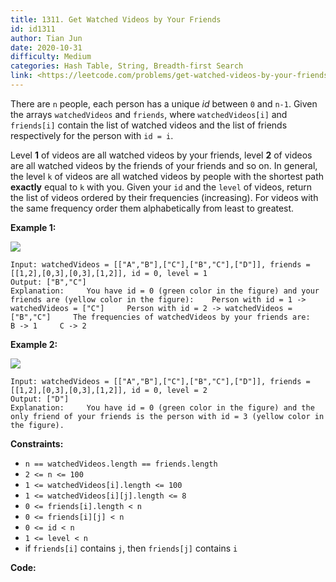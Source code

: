 ```yaml
---
title: 1311. Get Watched Videos by Your Friends
id: id1311
author: Tian Jun
date: 2020-10-31
difficulty: Medium
categories: Hash Table, String, Breadth-first Search
link: <https://leetcode.com/problems/get-watched-videos-by-your-friends/description/>
---
```


There are `n` people, each person has a unique _id_ between `0` and `n-1`.
Given the arrays `watchedVideos` and `friends`, where `watchedVideos[i]` and
`friends[i]` contain the list of watched videos and the list of friends
respectively for the person with `id = i`.

Level **1** of videos are all watched videos by your friends, level **2** of
videos are all watched videos by the friends of your friends and so on. In
general, the level `k` of videos are all watched videos by people with the
shortest path **exactly** equal to `k` with you. Given your `id` and the
`level` of videos, return the list of videos ordered by their frequencies
(increasing). For videos with the same frequency order them alphabetically
from least to greatest.



**Example 1:**

**![](https://assets.leetcode.com/uploads/2020/01/02/leetcode_friends_1.png)**
            
	Input: watchedVideos = [["A","B"],["C"],["B","C"],["D"]], friends = [[1,2],[0,3],[0,3],[1,2]], id = 0, level = 1    
	Output: ["B","C"]     
	Explanation:     You have id = 0 (green color in the figure) and your friends are (yellow color in the figure):    Person with id = 1 -> watchedVideos = ["C"]     Person with id = 2 -> watchedVideos = ["B","C"]     The frequencies of watchedVideos by your friends are:     B -> 1     C -> 2    

**Example 2:**

**![](https://assets.leetcode.com/uploads/2020/01/02/leetcode_friends_2.png)**
            
	Input: watchedVideos = [["A","B"],["C"],["B","C"],["D"]], friends = [[1,2],[0,3],[0,3],[1,2]], id = 0, level = 2    
	Output: ["D"]    
	Explanation:     You have id = 0 (green color in the figure) and the only friend of your friends is the person with id = 3 (yellow color in the figure).    



**Constraints:**

  * `n == watchedVideos.length == friends.length`
  * `2 <= n <= 100`
  * `1 <= watchedVideos[i].length <= 100`
  * `1 <= watchedVideos[i][j].length <= 8`
  * `0 <= friends[i].length < n`
  * `0 <= friends[i][j] < n`
  * `0 <= id < n`
  * `1 <= level < n`
  * if `friends[i]` contains `j`, then `friends[j]` contains `i`


**Code:**
